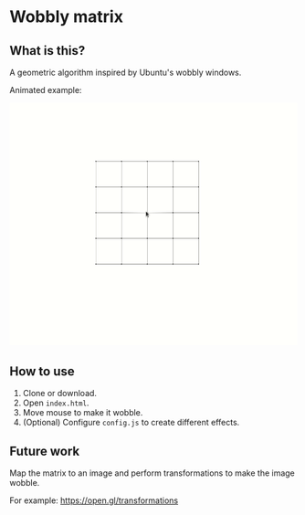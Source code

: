 # Wobbly matrix

## What is this?

A geometric algorithm inspired by Ubuntu's wobbly windows.

Animated example:

![](wobble-example2.gif)

## How to use

1. Clone or download.
2. Open `index.html`.
3. Move mouse to make it wobble.
4. (Optional) Configure `config.js` to create different effects.

## Future work

Map the matrix to an image and perform transformations to make the image wobble.

For example: https://open.gl/transformations
